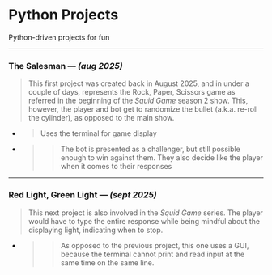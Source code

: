 # Python Projects
Python-driven projects for fun

***
### The Salesman — _(aug 2025)_
>This first project was created back in August 2025, and in under a couple of days, represents the Rock, Paper, Scissors game as referred in the beginning of the _Squid Game_ season 2 show. This, however, the player and bot get to randomize the bullet (a.k.a. re-roll the cylinder), as opposed to the main show.
* >Uses the terminal for game display
* >>The bot is presented as a challenger, but still possible enough to win against them. They also decide like the player when it comes to their responses

***
### Red Light, Green Light — _(sept 2025)_
>This next project is also involved in the _Squid Game_ series. The player would have to type the entire response while being mindful about the displaying light, indicating when to stop. 
* >>As opposed to the previous project, this one uses a GUI, because the terminal cannot print and read input at the same time on the same line.
